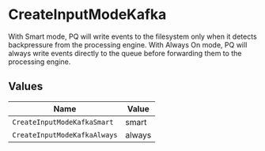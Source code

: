 # CreateInputModeKafka

With Smart mode, PQ will write events to the filesystem only when it detects backpressure from the processing engine. With Always On mode, PQ will always write events directly to the queue before forwarding them to the processing engine.


## Values

| Name                         | Value                        |
| ---------------------------- | ---------------------------- |
| `CreateInputModeKafkaSmart`  | smart                        |
| `CreateInputModeKafkaAlways` | always                       |